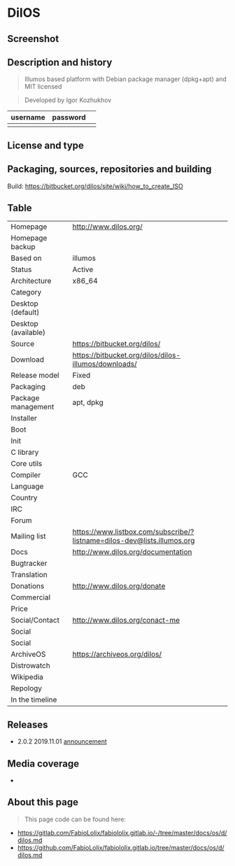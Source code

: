 # DilOS

## Screenshot


## Description and history

> Illumos based platform with Debian package manager (dpkg+apt) and MIT licensed

> Developed by Igor Kozhukhov

| username | password |  |
|----------|----------|--|
|  |  |  |


## License and type

>


## Packaging, sources, repositories and building

>

Build: <https://bitbucket.org/dilos/site/wiki/how_to_create_ISO>


## Table

|                       |  |
|-----------------------|--|
| Homepage              | <http://www.dilos.org/> |
| Homepage backup       |  |
| Based on              | illumos |
| Status                | Active |
| Architecture          | x86_64 |
| Category              |  |
| Desktop (default)     |  |
| Desktop (available)   |  |
| Source                | <https://bitbucket.org/dilos/> |
| Download              | <https://bitbucket.org/dilos/dilos-illumos/downloads/> |
| Release model         | Fixed |
| Packaging             | deb |
| Package management    | apt, dpkg |
| Installer             |  |
| Boot                  |  |
| Init                  |  |
| C library             |  |
| Core utils            |  |
| Compiler              | GCC |
| Language              |  |
| Country               |  |
| IRC                   |  |
| Forum                 |  |
| Mailing list          | <https://www.listbox.com/subscribe/?listname=dilos-dev@lists.illumos.org> |
| Docs                  | <http://www.dilos.org/documentation> |
| Bugtracker            |  |
| Translation           |  |
| Donations             | <http://www.dilos.org/donate> |
| Commercial            |  |
| Price                 |  |
| Social/Contact        | <http://www.dilos.org/conact-me> |
| Social                |  |
| Social                |  |
| ArchiveOS             | <https://archiveos.org/dilos/> |
| Distrowatch           |  |
| Wikipedia             |  |
| Repology              |  |
| In the timeline       |  |


## Releases

* 2.0.2 2019.11.01 [announcement](http://www.dilos.org/news/2019-11-01)


## Media coverage

* 


## About this page

> This page code can be found here:

* <https://gitlab.com/FabioLolix/fabiololix.gitlab.io/-/tree/master/docs/os/d/dilos.md>
* <https://github.com/FabioLolix/fabiololix.gitlab.io/tree/master/docs/os/d/dilos.md>

